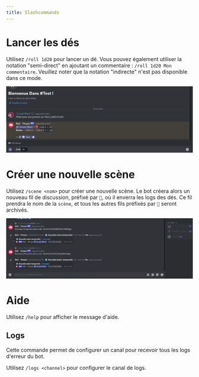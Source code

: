 ```yaml
---
title: Slashcommands
---
```


# Lancer les dés

Utilisez `/roll 1d20` pour lancer un dé. Vous pouvez également utiliser la notation "semi-direct" en ajoutant un commentaire : `/roll 1d20 Mon commentaire`. Veuillez noter que la notation "indirecte" n'est pas disponible dans ce mode.

![Roll](/assets/rolls/slash-commands.gif)

# Créer une nouvelle scène

Utilisez `/scene <nom>` pour créer une nouvelle scène. Le bot créera alors un nouveau fil de discussion, préfixé par `🎲`, où il enverra les logs des dés. Ce fil prendra le nom de la `scène`, et tous les autres fils préfixés par `🎲` seront archivés.

![Scene](/assets/rolls/scene.gif)

# Aide

Utilisez `/help` pour afficher le message d'aide.

## Logs

Cette commande permet de configurer un canal pour recevoir tous les logs d'erreur du bot.

Utilisez `/logs <channel>` pour configurer le canal de logs.
